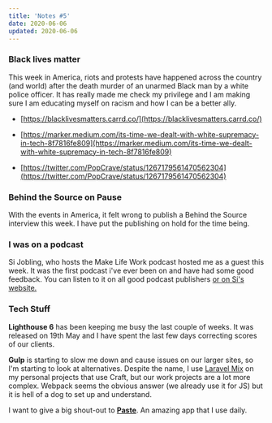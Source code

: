 ```yaml
---
title: 'Notes #5'
date: 2020-06-06
updated: 2020-06-06
---
```


### Black lives matter

This week in America, riots and protests have happened across the country (and world) after the death murder of an unarmed Black man by a white police officer. It has really made me check my privilege and I am making sure I am educating myself on racism and how I can be a better ally.

*   [https://blacklivesmatters.carrd.co/](https://blacklivesmatters.carrd.co/)
*   [https://marker.medium.com/its-time-we-dealt-with-white-supremacy-in-tech-8f7816fe809](https://marker.medium.com/its-time-we-dealt-with-white-supremacy-in-tech-8f7816fe809)

*   [https://twitter.com/PopCrave/status/1267179561470562304](https://twitter.com/PopCrave/status/1267179561470562304)


### Behind the Source on Pause

With the events in America, it felt wrong to publish a Behind the Source interview this week. I have put the publishing on hold for the time being. 

### I was on a podcast

Si Jobling, who hosts the Make Life Work podcast hosted me as a guest this week. It was the first podcast i've ever been on and have had some good feedback. You can listen to it on all good podcast publishers [or on Si's website.](https://sijobling.com/podcast/mike-street/)

### Tech Stuff

**Lighthouse 6** has been keeping me busy the last couple of weeks. It was released on 19th May and I have spent the last few days correcting scores of our clients.

**Gulp** is starting to slow me down and cause issues on our larger sites, so I'm starting to look at alternatives. Despite the name, I use [Laravel Mix](https://laravel-mix.com/) on my personal projects that use Craft, but our work projects are a lot more complex. Webpack seems the obvious answer (we already use it for JS) but it is hell of a dog to set up and understand.

I want to give a big shout-out to [**Paste**](https://pasteapp.io/). An amazing app that I use daily.

